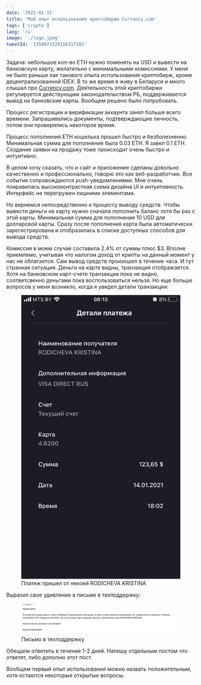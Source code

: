 ```yaml
---
date: '2021-01-15'
title: 'Мой опыт использования криптобиржи Currency.com'
tags: ['crypto']
lang: 'ru'
image: './logo.jpeg'
tweetId: '1350073329156317185'
---
```


Задача: небольшое кол-во ETH нужно поменять на USD и вывести на банковскую карту, желательно с минимальными комиссиями. У меня не было раньше как такового опыта использования криптобирж, кроме децентрализованной IDEX. В то же время я живу в Беларуси и много слышал про [Currency.com](https://currency.com). Деятельность этой криптобиржи регулируется действующим законодательством РБ, поддерживается вывод на банковские карты. Вообщем решено было попробовать.

Процесс регистрации и верификации аккаунта занял больше всего времени. Запрашивались документы, подтверждающие личность, потом они проверялись некоторое время.

Процесс пополнения ETH кошелька прошел быстро и безболезненно. Минимальная сумма для пополнения была 0.03 ETH. Я завел 0.1 ETH. Создание заявки на продажу тоже происходит очень быстро и интуитивно.

В целом хочу сказать, что и сайт и приложение сделаны довольно качественно и профессионально, говорю это как веб-разработчик. Все события сопровождаются push-уведомлениями. Мне очень понравилась высококонтрастная схема дизайна UI и интуитивность. Интерфейс не перегружен лишними элементами.

Но вернемся непосредственно к процессу выводу средств. Чтобы вывести деньги на карту нужно сначала пополнить баланс хотя бы раз с этой карты. Минимальная сумма для пополнения 10 USD для долларовой карты. Сразу после пополнения карта была автоматически зарегистрирована и отобразилась в списке доступных способов для вывода средств.

Комиссия в моем случае составила 2.4% от суммы плюс \$3. Вполне приемлемо, учитывая что налогом доход от крипты на данный момент у нас не облагается. Сам вывод средств произошел в течение часа. И тут странная ситуация. Деньги на карте видны, транзакция отображается. Хотя на банковском карт-счете транзакции пока не видно, соответсвенно деньгами пока воспользоваться нельзя. Но еще больше вопросов у меня возникло, когда я увидел детали транзакции:

<figure>
  <img src="./transaction.PNG">
  <figcaption>Платеж пришел от некоей RODICHEVA KRISTINA</figcaption>
</figure>

Выразил свое удивление в письме в техподдержку:

<figure>
  <img src="./mail.png">
  <figcaption>Письмо в техподдержку</figcaption>
</figure>

Обещали ответить в течение 1-2 дней. Напишу отдельным постом что ответят, либо дополню этот пост.

Вообщем первый опыт использования можно назвать положительным, хотя остаются некоторые открытые вопросы.
